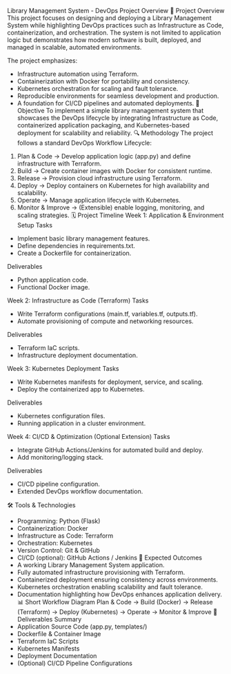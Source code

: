 Library Management System - DevOps Project Overview
📖 Project Overview
This project focuses on designing and deploying a Library Management System while highlighting DevOps practices such as Infrastructure as Code, containerization, and orchestration. The system is not limited to application logic but demonstrates how modern software is built, deployed, and managed in scalable, automated environments.

The project emphasizes:
- Infrastructure automation using Terraform.
- Containerization with Docker for portability and consistency.
- Kubernetes orchestration for scaling and fault tolerance.
- Reproducible environments for seamless development and production.
- A foundation for CI/CD pipelines and automated deployments.
🎯 Objective
To implement a simple library management system that showcases the DevOps lifecycle by integrating Infrastructure as Code, containerized application packaging, and Kubernetes-based deployment for scalability and reliability.
🔍 Methodology
The project follows a standard DevOps Workflow Lifecycle:

1. Plan & Code → Develop application logic (app.py) and define infrastructure with Terraform.
2. Build → Create container images with Docker for consistent runtime.
3. Release → Provision cloud infrastructure using Terraform.
4. Deploy → Deploy containers on Kubernetes for high availability and scalability.
5. Operate → Manage application lifecycle with Kubernetes.
6. Monitor & Improve → (Extensible) enable logging, monitoring, and scaling strategies.
🗓️ Project Timeline
Week 1: Application & Environment Setup
Tasks
- Implement basic library management features.
- Define dependencies in requirements.txt.
- Create a Dockerfile for containerization.

Deliverables
- Python application code.
- Functional Docker image.

Week 2: Infrastructure as Code (Terraform)
Tasks
- Write Terraform configurations (main.tf, variables.tf, outputs.tf).
- Automate provisioning of compute and networking resources.

Deliverables
- Terraform IaC scripts.
- Infrastructure deployment documentation.

Week 3: Kubernetes Deployment
Tasks
- Write Kubernetes manifests for deployment, service, and scaling.
- Deploy the containerized app to Kubernetes.

Deliverables
- Kubernetes configuration files.
- Running application in a cluster environment.

Week 4: CI/CD & Optimization (Optional Extension)
Tasks
- Integrate GitHub Actions/Jenkins for automated build and deploy.
- Add monitoring/logging stack.

Deliverables
- CI/CD pipeline configuration.
- Extended DevOps workflow documentation.

🛠️ Tools & Technologies
- Programming: Python (Flask)
- Containerization: Docker
- Infrastructure as Code: Terraform
- Orchestration: Kubernetes
- Version Control: Git & GitHub
- CI/CD (optional): GitHub Actions / Jenkins
🎯 Expected Outcomes
- A working Library Management System application.
- Fully automated infrastructure provisioning with Terraform.
- Containerized deployment ensuring consistency across environments.
- Kubernetes orchestration enabling scalability and fault tolerance.
- Documentation highlighting how DevOps enhances application delivery.
📊 Short Workflow Diagram
Plan & Code → Build (Docker) → Release (Terraform) → Deploy (Kubernetes) → Operate → Monitor & Improve
📂 Deliverables Summary
- Application Source Code (app.py, templates/)
- Dockerfile & Container Image
- Terraform IaC Scripts
- Kubernetes Manifests
- Deployment Documentation
- (Optional) CI/CD Pipeline Configurations
